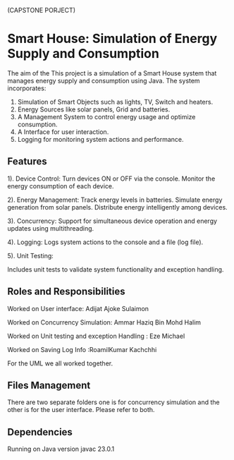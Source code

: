 

(CAPSTONE PORJECT)

# Smart House: Simulation of Energy Supply and Consumption


The aim of the This project is a simulation of a Smart House system that manages energy supply and consumption using Java. The system incorporates:

1. Simulation of Smart Objects such as lights, TV, Switch and heaters.
2. Energy Sources like solar panels, Grid and batteries.
3. A Management System to control energy usage and optimize consumption.
4. A  Interface for user interaction.
5. Logging for monitoring system actions and performance.

## Features

1). Device Control:
   Turn devices ON or OFF via the console.
   Monitor the energy consumption of each device.
   
2). Energy Management:
   Track energy levels in batteries.
   Simulate energy generation from solar panels.
   Distribute energy intelligently among devices.
   
3). Concurrency:
   Support for simultaneous device operation and energy updates using multithreading.
   
4). Logging:
   Logs system actions to the console and a file (log file).
   
5). Unit Testing:

   Includes unit tests to validate system functionality and exception handling.

## Roles and Responsibilities

Worked on User interface:  Adijat Ajoke Sulaimon

Worked on Concurrency Simulation: Ammar Haziq Bin Mohd Halim

Worked on Unit testing and exception Handling : Eze Michael

Worked on  Saving Log Info :RoamilKumar Kachchhi

For the UML we all worked together.

## Files Management

There are two separate folders one is for concurrency simulation and the other is for the user interface. Please refer to both.

## Dependencies

Running on Java version javac 23.0.1








